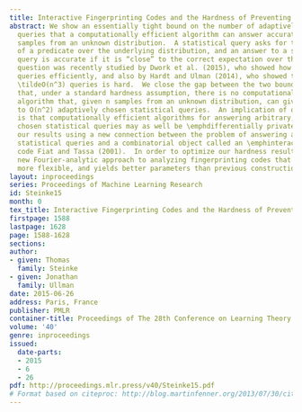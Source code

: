 ```yaml
---
title: Interactive Fingerprinting Codes and the Hardness of Preventing False Discovery
abstract: We show an essentially tight bound on the number of adaptively chosen statistical
  queries that a computationally efficient algorithm can answer accurately given n
  samples from an unknown distribution.  A statistical query asks for the expectation
  of a predicate over the underlying distribution, and an answer to a statistical
  query is accurate if it is “close” to the correct expectation over the distribution.  This
  question was recently studied by Dwork et al. (2015), who showed how to answer \tildeΩ(n^2)
  queries efficiently, and also by Hardt and Ulman (2014), who showed that answering
  \tildeO(n^3) queries is hard.  We close the gap between the two bounds and show
  that, under a standard hardness assumption, there is no computationally efficient
  algorithm that, given n samples from an unknown distribution, can give valid answers
  to O(n^2) adaptively chosen statistical queries.  An implication of our results
  is that computationally efficient algorithms for answering arbitrary, adaptively
  chosen statistical queries may as well be \emphdifferentially private. We obtain
  our results using a new connection between the problem of answering adaptively chosen
  statistical queries and a combinatorial object called an \emphinteractive fingerprinting
  code Fiat and Tassa (2001).  In order to optimize our hardness result, we give a
  new Fourier-analytic approach to analyzing fingerprinting codes that is simpler,
  more flexible, and yields better parameters than previous constructions.
layout: inproceedings
series: Proceedings of Machine Learning Research
id: Steinke15
month: 0
tex_title: Interactive Fingerprinting Codes and the Hardness of Preventing False Discovery
firstpage: 1588
lastpage: 1628
page: 1588-1628
sections: 
author:
- given: Thomas
  family: Steinke
- given: Jonathan
  family: Ullman
date: 2015-06-26
address: Paris, France
publisher: PMLR
container-title: Proceedings of The 28th Conference on Learning Theory
volume: '40'
genre: inproceedings
issued:
  date-parts:
  - 2015
  - 6
  - 26
pdf: http://proceedings.mlr.press/v40/Steinke15.pdf
# Format based on citeproc: http://blog.martinfenner.org/2013/07/30/citeproc-yaml-for-bibliographies/
---
```

